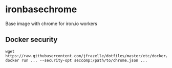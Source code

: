 # ironbasechrome
Base image with chrome for iron.io workers

## Docker security

```
wget https://raw.githubusercontent.com/jfrazelle/dotfiles/master/etc/docker/seccomp/chrome.json
docker run ... --security-opt seccomp:/path/to/chrome.json ...
```

